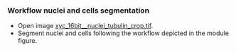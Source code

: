 ### Workflow nuclei and cells segmentation
- Open image [xyc_16bit__nuclei_tubulin_crop.tif](https://github.com/NEUBIAS/training-resources/raw/master/image_data/xyc_16bit__nuclei_tubulin_crop.tif).
- Segment nuclei and cells following the workflow depicted in the module figure.
